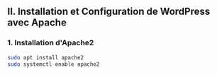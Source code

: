 ## II. Installation et Configuration de WordPress avec Apache

### 1. Installation d'Apache2
   ```bash
   sudo apt install apache2
   sudo systemctl enable apache2
